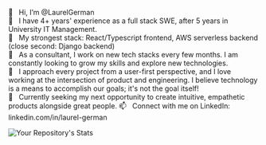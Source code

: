 👋  &nbsp; Hi, I’m @LaurelGerman\
🚀  &nbsp; I have 4+ years' experience as a full stack SWE, after 5 years in University IT Management.\
💪  &nbsp; My strongest stack: React/Typescript frontend, AWS serverless backend (close second: Django backend)\
🌱  &nbsp; As a consultant, I work on new tech stacks every few months. I am constantly looking to grow my skills and explore new technologies.\
🫶  &nbsp; I approach every project from a user-first perspective, and I love working at the intersection of product and engineering. I believe technology is a means to accomplish our goals; it's not the goal itself!\
💼  &nbsp; Currently seeking my next opportunity to create intuitive, empathetic products alongside great people.
📫  &nbsp; Connect with me on LinkedIn: linkedin.com/in/laurel-german

![Your Repository's Stats](https://github-readme-stats.vercel.app/api/top-langs/?username=LaurelGerman&theme=blue-green)

<!---
![Your Repository's Stats](https://github-readme-stats.vercel.app/api?username=LaurelGerman&show_icons=true)
--->

<!---
LaurelGerman/LaurelGerman is a ✨ special ✨ repository because its `README.md` (this file) appears on your GitHub profile.
You can click the Preview link to take a look at your changes.
--->

